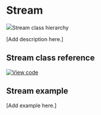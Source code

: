# Stream

<span class="images">![](https://os.mbed.com/docs/v5.11/mbed-os-api-doxy/classmbed_1_1_stream.png)<span>Stream class hierarchy</span></span>

[Add description here.]

## Stream class reference

[![View code](https://www.mbed.com/embed/?type=library)](https://os.mbed.com/docs/v5.11/mbed-os-api-doxy/classmbed_1_1_stream.html)

## Stream example

[Add example here.]
